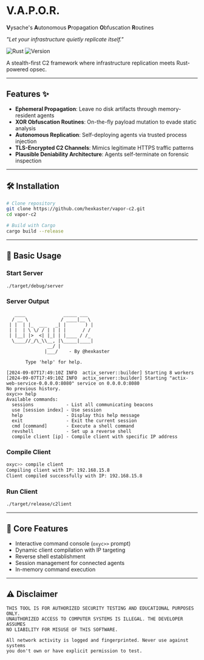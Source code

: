 # V.A.P.O.R. 

**V**ysache's **A**utonomous **P**ropagation **O**bfuscation **R**outines  

*"Let your infrastructure quietly replicate itself."*

![Rust](https://img.shields.io/badge/Rust-1.67+-informational?logo=rust)
![Version](https://img.shields.io/badge/Version-0.1.0_Alpha-cyan)

A stealth-first C2 framework where infrastructure replication meets Rust-powered opsec.  

---

## Features ✨
- **Ephemeral Propagation**: Leave no disk artifacts through memory-resident agents
- **XOR Obfuscation Routines**: On-the-fly payload mutation to evade static analysis
- **Autonomous Replication**: Self-deploying agents via trusted process injection
- **TLS-Encrypted C2 Channels**: Mimics legitimate HTTPS traffic patterns
- **Plausible Deniability Architecture**: Agents self-terminate on forensic inspection

---


## 🛠 Installation

```bash
# Clone repository
git clone https://github.com/hexkaster/vapor-c2.git
cd vapor-c2

# Build with Cargo
cargo build --release
```

---

## 🚀 Basic Usage

### Start Server
```bash
./target/debug/server
```

### Server Output
```text
   ____              _____ ___
  / __ \            / ____|__ \
 | |  | |_  ___   _| |       ) |
 | |  | \ \/ / | | | |      / /
 | |__| |>  <| |_| | |____ / /_
  \____//_/\_\\__, |\_____|____|
               __/ |
              |___/    - By @hexkaster

       Type 'help' for help.

[2024-09-07T17:49:10Z INFO  actix_server::builder] Starting 8 workers
[2024-09-07T17:49:10Z INFO  actix_server::builder] Starting "actix-web-service-0.0.0.0:8080" service on 0.0.0.0:8080
No previous history.
oxyc>> help
Available commands:
  sessions            - List all communicating beacons
  use [session index] - Use session
  help                - Display this help message
  exit                - Exit the current session
  cmd [command]       - Execute a shell command
  revshell            - Set up a reverse shell
  compile client [ip] - Compile client with specific IP address
```

### Compile Client
```bash
oxyc>> compile client
Compiling client with IP: 192.168.15.8
Client compiled successfully with IP: 192.168.15.8
```

### Run Client
```bash
./target/release/c2lient
```

---

## 🔑 Core Features
- Interactive command console (`oxyc>>` prompt)
- Dynamic client compilation with IP targeting
- Reverse shell establishment
- Session management for connected agents
- In-memory command execution

---

## ⚠️ Disclaimer
```text
THIS TOOL IS FOR AUTHORIZED SECURITY TESTING AND EDUCATIONAL PURPOSES ONLY.
UNAUTHORIZED ACCESS TO COMPUTER SYSTEMS IS ILLEGAL. THE DEVELOPER ASSUMES 
NO LIABILITY FOR MISUSE OF THIS SOFTWARE.

All network activity is logged and fingerprinted. Never use against systems 
you don't own or have explicit permission to test.
```
